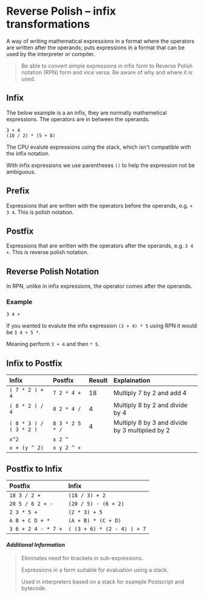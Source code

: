 # Reverse Polish – infix transformations

A way of writing mathematical expressions in a format where the operators are written after the operands; puts expressions in a format that can be used by the interpreter or compiler.

> Be able to convert simple expressions in infix
> form to Reverse Polish notation (RPN) form and
> vice versa. Be aware of why and where it is used.

## Infix

The below example is a an infix, they are normally mathemetical expressions. 
The operators are in between the operands.
```
3 + 4
(10 / 2) * (5 + 8)
```

The CPU evalute expressions using the stack, which isn't compatible with the infix notation.

With infix expressions we use parentheses `()` to help the expression not be ambiguous.

## Prefix

Expressions that are written with the operators before the operands, e.g. `+ 3 4`. This is polish notation.

## Postfix

Expressions that are written with the operators after the operands, e.g. `3 4 +`. This is reverse polish notation.

## Reverse Polish Notation

In RPN, unlike in infix expressions, the operator comes after the operands.

### Example

```
3 4 +
```

If you wanted to evalute the infix expression `(3 + 4) * 5` using RPN it would be `3 4 + 5 *`.

Meaning perform `3 + 4` and then `* 5`.

## Infix to Postfix

| Infix | Postfix | Result | Explaination |
| :---| :--- | :---- | :---- |
| `( 7 * 2 ) + 4` | `7 2 * 4 +` | 18 | Multiply 7 by 2 and add 4 |
| `( 8 * 2 ) / 4` | `8 2 * 4 /` | 4 | Multiply 8 by 2 and divide by 4 |
| `( 8 * 3 ) / ( 3 * 2 )` | `8 3 * 2 5 * /` | 4 | Multiply 8 by 3 and divide by 3 multiplied by 2 |
| `x^2` | `x 2 ^` | | |
| `x + (y ^ 2)` | `x y 2 ^ +` | | |

## Postfix to Infix 

| Postfix | Infix | 
| :---| :--- | 
| `18 3 / 2 +` | `(18 / 3) + 2` | 
| `20 5 / 6 2 + -` | `(20 / 5) - (6 + 2)` | 
| `2 3 * 5 +` | `(2 * 3) + 5` | 
| `A B + C D + *` | `(A + B) * (C + D)` | 
| `3 6 + 2 4 - * 7 +` | `( (3 + 6) * (2 - 4) ) + 7` | 

#### *Additional Information*
> Eliminates need for brackets in sub-expressions.
>
> Expressions in a form suitable for evaluation
using a stack.
>
> Used in interpreters based on a stack for example
Postscript and bytecode.
